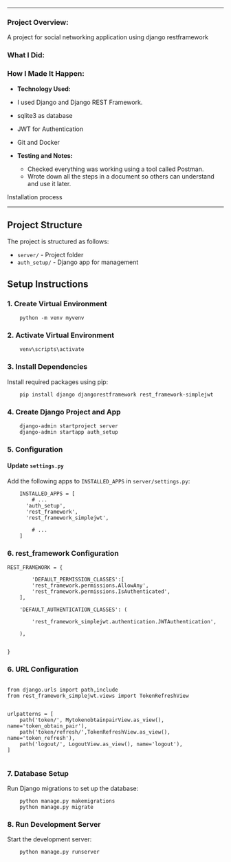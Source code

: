 
---

### Project Overview:

A project for social networking application using django restframework

### What I Did:
 
### How I Made It Happen:

- **Technology Used:**
- I used Django and Django REST Framework.
- sqlite3 as database
- JWT for Authentication
- Git and Docker
  
- **Testing and Notes:**
   - Checked everything was working using a tool called Postman.
   - Wrote down all the steps in a document so others can understand and use it later.


Installation process 



---

## Project Structure

The project is structured as follows:

- `server/` - Project folder
- `auth_setup/` - Django app for management


## Setup Instructions

### 1. Create Virtual Environment

```
    python -m venv myvenv
```

### 2. Activate Virtual Environment

```
    venv\scripts\activate
```

### 3. Install Dependencies

Install required packages using pip:

```
    pip install django djangorestframework rest_framework-simplejwt 
```

### 4. Create Django Project and App

```
    django-admin startproject server
    django-admin startapp auth_setup
```

### 5. Configuration

#### Update `settings.py`

Add the following apps to `INSTALLED_APPS` in `server/settings.py`:

```
    INSTALLED_APPS = [
        # ...
      'auth_setup',
      'rest_framework',
      'rest_framework_simplejwt',
      
        # ...
    ]
```

### 6. rest_framework Configuration
```
REST_FRAMEWORK = {

        'DEFAULT_PERMISSION_CLASSES':[
        'rest_framework.permissions.AllowAny',
        'rest_framework.permissions.IsAuthenticated',
    ],
 
    'DEFAULT_AUTHENTICATION_CLASSES': (
    
        'rest_framework_simplejwt.authentication.JWTAuthentication',

    ),

    
}
```
### 6. URL Configuration
```

from django.urls import path,include
from rest_framework_simplejwt.views import TokenRefreshView


urlpatterns = [
    path('token/', MytokenobtainpairView.as_view(), name='token_obtain_pair'),
    path('token/refresh/',TokenRefreshView.as_view(), name='token_refresh'),
    path('logout/', LogoutView.as_view(), name='logout'),
]


```

### 7. Database Setup

Run Django migrations to set up the database:

```
    python manage.py makemigrations
    python manage.py migrate
```


### 8. Run Development Server

Start the development server:

```
    python manage.py runserver
```



